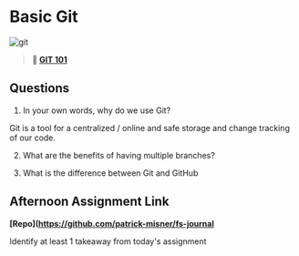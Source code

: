 # Basic Git

![git](https://git-scm.com/images/branching-illustration@2x.png)

> **📖 [GIT 101](https://codeworksacademy.com/fs-student-guide/resources/wk1/01-GIT)**

## Questions

1. In your own words, why do we use Git?

  Git is a tool for a centralized / online and safe storage and change tracking of our code.

2. What are the benefits of having multiple branches?



3. What is the difference between Git and GitHub

## Afternoon Assignment Link

**[Repo](https://github.com/patrick-misner/fs-journal**

Identify at least 1 takeaway from today's assignment
